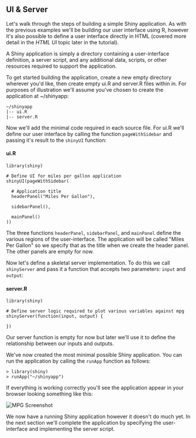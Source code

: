 
## UI & Server

Let's walk through the steps of building a simple Shiny application. As with the previous examples we'll be building our user interface using R, however it's also possible to define a user interface directly in HTML (covered more detail in the  *HTML UI* topic later in the tutorial).

A Shiny application is simply a directory containing a user-interface definition, a server script, and any additional data, scripts, or other resources required to support the application. 

To get started building the application, create a new empty directory wherever you'd like, then create empty ui.R and server.R files within in. For purposes of illustration we'll assume you've chosen to create the application at ~/shinyapp:

<pre><code>~/shinyapp
|-- ui.R
|-- server.R
</code></pre>

Now we'll add the minimal code required in each source file. For ui.R we'll define our user interface by calling the function `pageWithSidebar` and passing it's result to the `shinyUI` function:

#### ui.R
<pre><code class="r">library(shiny)

# Define UI for miles per gallon application
shinyUI(pageWithSidebar(

  # Application title
  headerPanel(&quot;Miles Per Gallon&quot;),

  sidebarPanel(),

  mainPanel()
))
</code></pre>

The three functions `headerPanel`, `sidebarPanel`, and `mainPanel` define the various regions of the user-interface. The application will be called "Miles Per Gallon" so we specify that as the title when we create the header panel. The other panels are empty for now.

Now let's define a skeletal server implementation. To do this we call `shinyServer` and pass it a function that accepts two parameters: `input` and `output`:

#### server.R
<pre><code class="r">library(shiny)

# Define server logic required to plot various variables against mpg
shinyServer(function(input, output) {

})
</code></pre>

Our server function is empty for now but later we'll use it to define the relationship between our inputs and outputs.

We've now created the most minimal possible Shiny application. You can run the application by calling the `runApp` function as follows:

<pre><code class="console">&gt; library(shiny)
&gt; runApp(&quot;~/shinyapp&quot;)
</code></pre>

If everything is working correctly you'll see the application appear in your browser looking something like this: 

![MPG Screenshot](screenshots/mpg-empty.png)

We now have a running Shiny application however it doesn't do much yet. In the next section we'll complete the application by specifying the user-interface and implementing the server script.